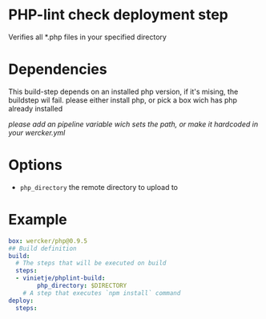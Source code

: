 # PHP-lint check deployment step
Verifies all *.php files in your specified directory

# Dependencies
This build-step depends on an installed php version, if it's mising, the buildstep wil fail.
please either install php, or pick a box wich has php already installed

_please add an pipeline variable wich sets the path, or make it hardcoded in your wercker.yml_

# Options

* `php_directory` the remote directory to upload to


# Example
```yml
box: wercker/php@0.9.5
## Build definition
build:
  # The steps that will be executed on build
  steps:
  - vinietje/phplint-build:
        php_directory: $DIRECTORY
    # A step that executes `npm install` command
deploy:
  steps:

 ```